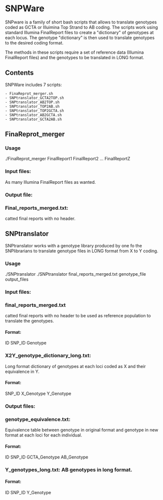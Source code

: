 # SNPWare
SNPware is a family of short bash scripts that allows to translate genotypes coded as GCTA or Illuimina Top Strand to AB coding. The scripts work using standard Illumina FinalReport files to create a "dictionary" of genotypes at each locus. The genotype "dictionary" is then used  to translate genotypes to the desired coding format.

The methods in these scripts require a set of reference data (Illumina FinalReport files) and the genotypes to be translated in LONG format.

## Contents
SNPWare includes 7 scripts:
```
- FinaReprot_merger.sh
- SNPtranslator_GCTA2TOP.sh
- SNPtranslator_AB2TOP.sh 
- SNPtranslator_TOP2AB.sh
- SNPtranslator_TOP2GCTA.sh
- SNPtranslator_AB2GCTA.sh
- SNPtranslator_GCTA2AB.sh

```
## FinaReprot_merger
### Usage
./FinaReprot_merger FinalReport1 FinalReport2 ... FinalReportZ

### Input files:
As many Illumina FinalReport files as wanted.

### Output file:
### Final_reports_merged.txt: 
catted final reports with no header.



## SNPtranslator
SNPtranslator works with a genotype library produced by one fo the SNPlibrarians to translate genotype files in LONG format from X to Y coding.
### Usage
./SNPtranslator ./SNPtranslator final_reports_merged.txt genotype_file output_files

### Input files:

 ### final_reports_merged.txt
 catted final reports with no header to be used as reference population to translate the genotypes.
#### Format:  
ID	SNP_ID	Genotype

### X2Y_genotype_dictionary_long.txt: 
Long format dictionary of genotypes at each loci coded as X and their equivalence in Y.
#### Format:
SNP_ID   X_Genotype	 Y_Genotype

### Output files:

###	genotype_equivalence.txt: 
Equivalence table between genotype in original format and genotype in new format at each loci for each individual.
#### Format: 
ID	SNP_ID	GCTA_Genotype	AB_Genotype

###	Y_genotypes_long.txt: AB genotypes in long format.
#### Format:
ID	SNP_ID	Y_Genotype
